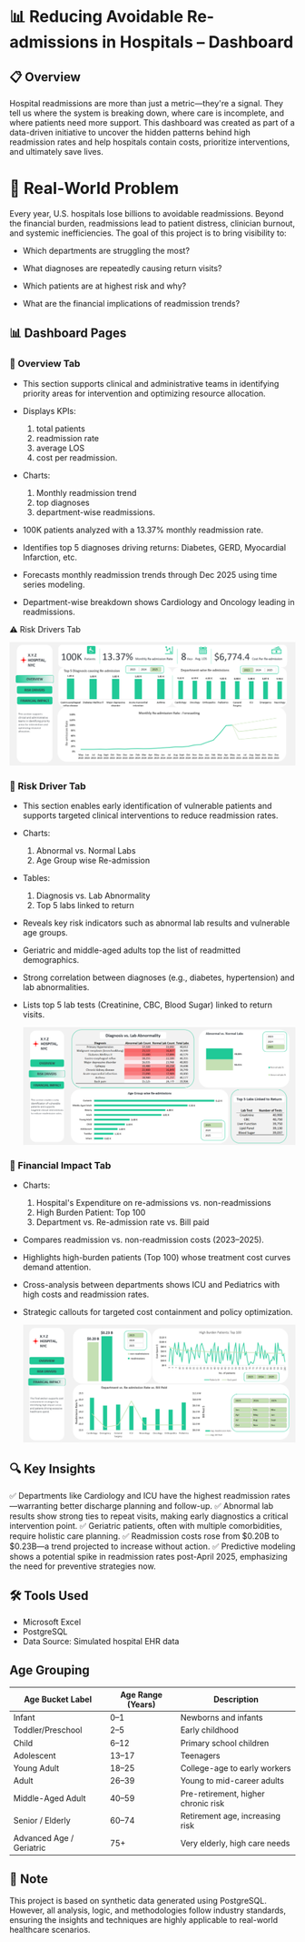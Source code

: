 # 📊 Reducing Avoidable Re-admissions in Hospitals – Dashboard 

## 📋 Overview

Hospital readmissions are more than just a metric—they're a signal. They tell us where the system is breaking down, where care is incomplete, and where patients need more support. This dashboard was created as part of a data-driven initiative to uncover the hidden patterns behind high readmission rates and help hospitals contain costs, prioritize interventions, and ultimately save lives.

# 📌 Real-World Problem
Every year, U.S. hospitals lose billions to avoidable readmissions. Beyond the financial burden, readmissions lead to patient distress, clinician burnout, and systemic inefficiencies. The goal of this project is to bring visibility to:

- Which departments are struggling the most?

- What diagnoses are repeatedly causing return visits?

- Which patients are at highest risk and why?

- What are the financial implications of readmission trends?

##  📊 Dashboard Pages

### 🔹 Overview Tab
- This section supports clinical and administrative teams in identifying priority areas for intervention and optimizing resource allocation.

- Displays KPIs:

    1. total patients
    2. readmission rate 
    3. average LOS
    4. cost per readmission.
- Charts: 
    1. Monthly readmission trend 
    2. top diagnoses 
    3. department-wise readmissions.

- 100K patients analyzed with a 13.37% monthly readmission rate.

- Identifies top 5 diagnoses driving returns: Diabetes, GERD, Myocardial Infarction, etc.

- Forecasts monthly readmission trends through Dec 2025 using time series modeling.

- Department-wise breakdown shows Cardiology and Oncology leading in readmissions.

⚠️ Risk Drivers Tab

 ![Overview Tab](/Overview%20Tab.png)

### 🔹 Risk Driver Tab
- This section enables early identification of vulnerable patients and supports targeted clinical interventions to reduce readmission rates.

- Charts:

    1. Abnormal vs. Normal Labs
    2. Age Group wise Re-admission

- Tables:

    1. Diagnosis vs. Lab Abnormality
    2. Top 5 labs linked to return

- Reveals key risk indicators such as abnormal lab results and vulnerable age groups.

- Geriatric and middle-aged adults top the list of readmitted demographics.

- Strong correlation between diagnoses (e.g., diabetes, hypertension) and lab abnormalities.

- Lists top 5 lab tests (Creatinine, CBC, Blood Sugar) linked to return visits.

  ![Risk Drivers Tab](/Risk%20Drivers%20Tab.png)

### 🔹 Financial Impact Tab
- Charts:

    1. Hospital's Expenditure on re-admissions vs. non-readmissions
    2. High Burden Patient: Top 100
    3. Department vs. Re-admission rate vs. Bill paid
    
- Compares readmission vs. non-readmission costs (2023–2025).

- Highlights high-burden patients (Top 100) whose treatment cost curves demand attention.

- Cross-analysis between departments shows ICU and Pediatrics with high costs and readmission rates.

- Strategic callouts for targeted cost containment and policy optimization.

  ![Financial Impact Tab](/Financial%20Impact%20Tab.png)

## 🔍 Key Insights

✅ Departments like Cardiology and ICU have the highest readmission rates—warranting better discharge planning and follow-up.
✅ Abnormal lab results show strong ties to repeat visits, making early diagnostics a critical intervention point.
✅ Geriatric patients, often with multiple comorbidities, require holistic care planning.
✅ Readmission costs rose from $0.20B to $0.23B—a trend projected to increase without action.
✅ Predictive modeling shows a potential spike in readmission rates post-April 2025, emphasizing the need for preventive strategies now.

##  🛠 Tools Used

- Microsoft Excel 
- PostgreSQL 
- Data Source: Simulated hospital EHR data


## Age Grouping


| Age Bucket Label         | Age Range (Years) | Description                         |
| ------------------------ | ----------------- | ----------------------------------- |
| Infant                   | 0–1               | Newborns and infants                |
| Toddler/Preschool        | 2–5               | Early childhood                     |
| Child                    | 6–12              | Primary school children             |
| Adolescent               | 13–17             | Teenagers                           |
| Young Adult              | 18–25             | College-age to early workers        |
| Adult                    | 26–39             | Young to mid-career adults          |
| Middle-Aged Adult        | 40–59             | Pre-retirement, higher chronic risk |
| Senior / Elderly         | 60–74             | Retirement age, increasing risk     |
| Advanced Age / Geriatric | 75+               | Very elderly, high care needs       |


##  🧾 Note

This project is based on synthetic data generated using PostgreSQL. However, all analysis, logic, and methodologies follow industry standards, ensuring the insights and techniques are highly applicable to real-world healthcare scenarios.




